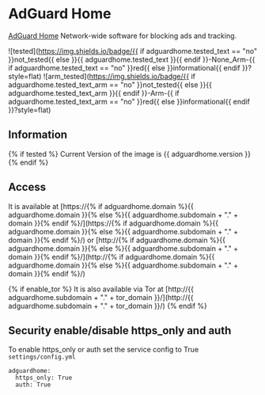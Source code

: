 # AdGuard Home

[AdGuard Home](https://adguard.com/en/adguard-home/overview.html) Network-wide software for blocking ads and tracking.

![tested](https://img.shields.io/badge/{{ if adguardhome.tested_text == "no" }}not_tested{{ else }}{{ adguardhome.tested_text }}{{ endif }}-None_Arm-{{ if adguardhome.tested_text == "no" }}red{{ else }}informational{{ endif }}?style=flat)
![arm_tested](https://img.shields.io/badge/{{ if adguardhome.tested_text_arm == "no" }}not_tested{{ else }}{{ adguardhome.tested_text_arm }}{{ endif }}-Arm-{{ if adguardhome.tested_text_arm == "no" }}red{{ else }}informational{{ endif }}?style=flat)

## Information

{% if tested %}
Current Version of the image is {{ adguardhome.version }}
{% endif %}

## Access

It is available at [https://{% if adguardhome.domain %}{{ adguardhome.domain }}{% else %}{{ adguardhome.subdomain + "." + domain }}{% endif %}/](https://{% if adguardhome.domain %}{{ adguardhome.domain }}{% else %}{{ adguardhome.subdomain + "." + domain }}{% endif %}/) or [http://{% if adguardhome.domain %}{{ adguardhome.domain }}{% else %}{{ adguardhome.subdomain + "." + domain }}{% endif %}/](http://{% if adguardhome.domain %}{{ adguardhome.domain }}{% else %}{{ adguardhome.subdomain + "." + domain }}{% endif %}/)

{% if enable_tor %}
It is also available via Tor at [http://{{ adguardhome.subdomain + "." + tor_domain }}/](http://{{ adguardhome.subdomain + "." + tor_domain }}/)
{% endif %}

## Security enable/disable https_only and auth

To enable https_only or auth set the service config to True
`settings/config.yml`

```
adguardhome:
  https_only: True
  auth: True
```
